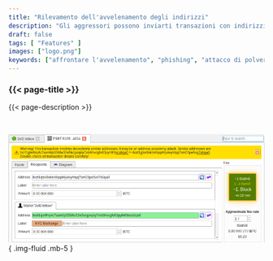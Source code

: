 ```yaml
---
title: "Rilevamento dell'avvelenamento degli indirizzi"
description: "Gli aggressori possono inviarti transazioni con indirizzi simili al tuo. Bitcoin Safe ti avviserà se ciò accade"
draft: false
tags: [ "Features" ]
images: ["logo.png"]
keywords: ["affrontare l'avvelenamento", "phishing", "attacco di polvere", "Protezione del portafoglio"]
---
```


### {{< page-title >}} 
{{< page-description >}} 

<br>



![](logo.png)
{ .img-fluid .mb-5 }